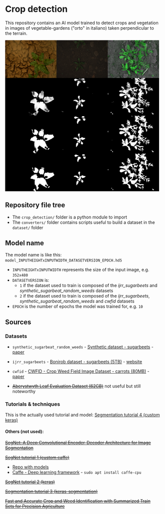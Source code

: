 # Crop detection

This repository contains an AI model trained to detect crops and vegetation in images of vegetable-gardens ("orto" in italiano) taken perpendicular to the terrain.

<img width="500px" src="./example_result.png"/>

## Repository file tree

- The `crop_detection/` folder is a python module to import
- The `converters/` folder contains scripts useful to build a dataset in the `dataset/` folder

## Model name

The model name is like this: `model_INPUTHEIGHTxINPUTWIDTH_DATASETVERSION_EPOCH.hd5`
- `INPUTHEIGHTxINPUTWIDTH` represents the size of the input image, e.g. `352x480`
- `DATASETVERSION` is:
	- `1` if the dataset used to train is composed of the *ijrr_sugarbeets* and *synthetic_sugarbeat_random_weeds* datasets
	- `2` if the dataset used to train is composed of the *ijrr_sugarbeets*, *synthetic_sugarbeat_random_weeds* and *cwfid* datasets
- `EPOCH` is the number of epochs the model was trained for, e.g. `10`

## Sources

### Datasets

- `synthetic_sugarbeat_random_weeds` - [Synthetic dataset - sugarbeets](http://www.diag.uniroma1.it/~labrococo/fds/syntheticdatasets.html) - [paper](http://www.diag.uniroma1.it//~pretto/papers/dpgp_IROS2017.pdf)

- `ijrr_sugarbeets` - [Bonirob dataset - sugarbeets (5TB)](https://www.ipb.uni-bonn.de/datasets_IJRR2017/annotations/cropweed/) - [website](http://www.ipb.uni-bonn.de/data/sugarbeets2016/)

- `cwfid` - [CWFID - Crop Weed Field Image Dataset - carrots (80MB)](https://github.com/cwfid/dataset) - [paper](https://projet.liris.cnrs.fr/imagine/pub/proceedings/ECCV-2014/workshops/w23/paper26.pdf)

- [~~Aberystwyth Leaf Evaluation Dataset (62GB)~~](https://zenodo.org/record/168158#.WDcbSB8zpZU) not useful but still noteworthy

### Tutorials & techniques

This is the actually used tutorial and model: [Segmentation tutorial 4 (custom keras)](https://keras.io/examples/vision/oxford_pets_image_segmentation/)

#### Others (not used):

[~~SegNet: A Deep Convolutional Encoder-Decoder Architecture for Image Segmentation~~](https://arxiv.org/pdf/1511.00561.pdf)

[~~SegNet tutorial 1 (custom caffe)~~](http://mi.eng.cam.ac.uk/~agk34/demo_segnet/tutorial.html)
- [Repo with models](https://github.com/alexgkendall/SegNet-Tutorial/tree/master/Models)
- [Caffe - Deep learning framework](http://caffe.berkeleyvision.org) - `sudo apt install caffe-cpu`

[~~SegNet tutorial 2 (keras)~~](https://github.com/0bserver07/Keras-SegNet-Basic)

[~~Segmentation tutorial 3 (keras-segmentation)~~](https://www.kaggle.com/bulentsiyah/deep-learning-based-semantic-segmentation-keras)

[~~Fast and Accurate Crop and Weed Identification with Summarized Train Sets for Precision Agriculture~~](https://www.diag.uniroma1.it/~pretto/papers/pnp_ias2016.pdf)
